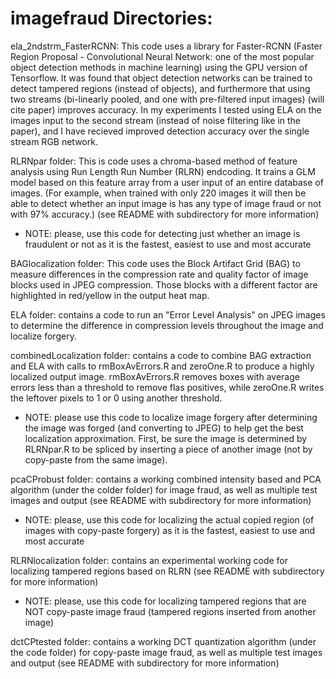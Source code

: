 # imagefraud Directories:

ela_2ndstrm_FasterRCNN: This code uses a library for Faster-RCNN (Faster Region Proposal - Convolutional Neural Network: one of the most popular object detection methods in machine learning) using the GPU version of Tensorflow. It was found that object detection networks can be trained to detect tampered regions (instead of objects), and furthermore that using two streams (bi-linearly pooled, and one with pre-filtered input images) (will cite paper) improves accuracy.  In my experiments I tested using ELA on the images input to the second stream (instead of noise filtering like in the paper), and I have recieved improved detection accuracy over the single stream RGB network.

 RLRNpar folder: This is code uses a chroma-based method of feature analysis using Run Length Run Number (RLRN) endcoding. It trains a GLM model  based on this feature array from a user input of an entire database of images. (For example, when trained with only 220 images it will then be able to detect whether an input image is has any type of image fraud or not with 97% accuracy.) (see README with subdirectory for more information)

 - NOTE: please, use this code for detecting just whether an image is fraudulent or not as it is the fastest, easiest to use and most accurate
 
BAGlocalization folder: This code uses the Block Artifact Grid (BAG) to measure differences in the compression rate and quality factor of image blocks used in JPEG compression. Those blocks with a different factor are highlighted in red/yellow in the output heat map.

ELA folder: contains a code to run an "Error Level Analysis" on JPEG images to determine the difference in compression levels throughout the image and localize forgery.

combinedLocalization folder: contains a code to combine BAG extraction and ELA with calls to rmBoxAvErrors.R and zeroOne.R to produce a highly localized output image. rmBoxAvErrors.R removes boxes with average errors less than a threshold to remove flas positives, while zeroOne.R writes the leftover pixels to 1 or 0 using another threshold.

- NOTE: please use this code to localize image forgery after determining the image was forged (and converting to JPEG) to help get the best localization approximation. First, be sure the image is determined by RLRNpar.R to be spliced by inserting a piece of another image (not by copy-paste from the same image).

 pcaCProbust folder: contains a working combined intensity based and PCA algorithm (under the colder folder) for image fraud,
as well as multiple test images and output (see README with subdirectory for more information)
 
 - NOTE: please, use this code for localizing the actual copied region (of images with copy-paste forgery) as it is the fastest, easiest to use and most accurate
 
 RLRNlocalization folder: contains an experimental working code for localizing tampered regions based on RLRN (see README with subdirectory for more information)

 - NOTE: please, use this code for localizing tampered regions that are NOT copy-paste image fraud (tampered regions inserted from another image)
 
 dctCPtested folder: contains a working DCT quantization algorithm (under the code folder) for copy-paste image fraud,
as well as multiple test images and output (see README with subdirectory for more information)



